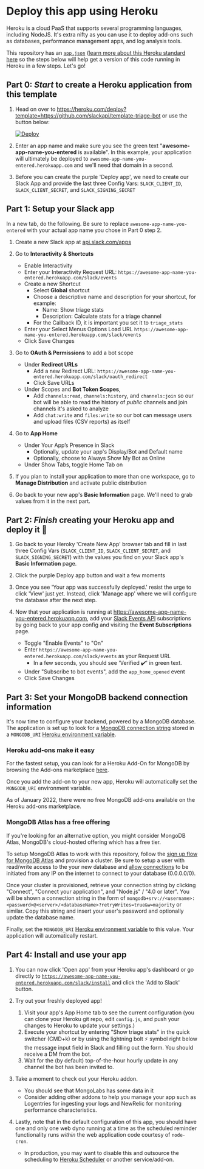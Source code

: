 # Deploy this app using Heroku

Heroku is a cloud PaaS that supports several programming languages, including NodeJS. It's extra nifty as you can use it to deploy add-ons such as databases, performance management apps, and log analysis tools.

This repository has an [`app.json`](../app.json) ([learn more about this Heroku standard here](https://devcenter.heroku.com/articles/heroku-button#creating-the-app-json-file) so the steps below will help get a version of this code running in Heroku in a few steps. Let's go!

## Part 0: _Start_ to create a Heroku application from this template

1. Head on over to https://heroku.com/deploy?template=https://github.com/slackapi/template-triage-bot or use the button below:
    
    [![Deploy](https://www.herokucdn.com/deploy/button.svg)](https://heroku.com/deploy?template=https://github.com/slackapi/template-triage-bot)


2. Enter an app name and make sure you see the green text "**awesome-app-name-you-entered** is available". In this example, your application will ultimately be deployed to `awesome-app-name-you-entered.herokuapp.com` and we'll need that domain in a second. 

3. Before you can create the purple 'Deploy app', we need to create our Slack App and provide the last three Config Vars: `SLACK_CLIENT_ID`, `SLACK_CLIENT_SECRET`, and `SLACK_SIGNING_SECRET`

## Part 1: Setup your Slack app 

In a new tab, do the following. Be sure to replace `awesome-app-name-you-entered` with your actual app name you chose in Part 0 step 2.

1. Create a new Slack app at [api.slack.com/apps](https://api.slack.com/apps)


2. Go to **Interactivity & Shortcuts** 
    - Enable Interactivity
    - Enter your Interactivity Request URL: `https://awesome-app-name-you-entered.herokuapp.com/slack/events`
    - Create a new Shortcut
      - Select **Global** shortcut
      - Choose a descriptive name and description for your shortcut, for example:
        - Name: Show triage stats
        - Description: Calculate stats for a triage channel
      - For the Callback ID, it is important you set it to `triage_stats`
    - Enter your Select Menus Options Load URL `https://awesome-app-name-you-entered.herokuapp.com/slack/events`
    - Click Save Changes


3. Go to **OAuth & Permissions** to add a bot scope
    - Under **Redirect URLs**
      - Add a new Redirect URL: `https://awesome-app-name-you-entered.herokuapp.com/slack/oauth_redirect`
      - Click Save URLs
    - Under Scopes and **Bot Token Scopes**, 
        - Add `channels:read`, `channels:history`, and `channels:join` so our bot will be able to read the history of _public_ channels and join channels it's asked to analyze
        - Add `chat:write` and `files:write` so our bot can message users and upload files (CSV reports) as itself

4. Go to **App Home** 
    - Under Your App’s Presence in Slack
      - Optionally, update your app's Display/Bot and Default name
      - Optionally, choose to Always Show My Bot as Online
    - Under Show Tabs, toggle Home Tab on

5. If you plan to install your application to more than one workspace, go to **Manage Distribution** and activate public distribution

6. Go back to your new app's **Basic Information** page. We'll need to grab values from it in the next part.

## Part 2: _Finish_ creating your Heroku app and deploy it 🚀

1. Go back to your Heroky 'Create New App' browser tab and fill in last three Config Vars (`SLACK_CLIENT_ID`, `SLACK_CLIENT_SECRET`, and `SLACK_SIGNING_SECRET`) with the values you find on your Slack app's **Basic Information** page.

2. Click the purple Deploy app button and wait a few moments

3. Once you see 'Your app was successfully deployed.' resist the urge to click 'View' just yet. Instead, click 'Manage app' where we will configure the database after the next step.

4. Now that your application is running at https://awesome-app-name-you-entered.herokuapp.com, add your [Slack Events API](https://api.slack.com/events-api) subscriptions by going back to your app config and visiting the **Event Subscriptions** page.
    - Toggle "Enable Events" to "On"
    - Enter `https://awesome-app-name-you-entered.herokuapp.com/slack/events` as your Request URL
      - In a few seconds, you should see 'Verified ✔️' in green text.
    - Under "Subscribe to bot events", add the `app_home_opened` event
    - Click Save Changes

## Part 3: Set your MongoDB backend connection information

It's now time to configure your backend, powered by a MongoDB database. The application is set up to look for a [MongoDB connection string](https://docs.mongodb.com/manual/reference/connection-string/) stored in a `MONGODB_URI` [Heroku environment variable](https://devcenter.heroku.com/articles/config-vars).

### Heroku add-ons make it easy
For the fastest setup, you can look for a Heroku Add-On for MongoDB by browsing the Add-ons marketplace [here](https://elements.heroku.com/addons).

Once you add the add-on to your new app, Heroku will automatically set the `MONGODB_URI` environment variable.

As of January 2022, there were no free MongoDB add-ons available on the Heroku add-ons marketplace.

### MongoDB Atlas has a free offering
If you're looking for an alternative option, you might consider MongoDB Atlas, MongoDB's cloud-hosted offering which has a free tier.

To setup MongoDB Atlas to work with this repository, follow the [sign up flow for MongoDB Atlas](https://www.mongodb.com/atlas) and provision a cluster. Be sure to setup a user with read/write access to the your new database and [allow connections](https://docs.atlas.mongodb.com/security/ip-access-list/) to be initiated from any IP on the internet to connect to your database (0.0.0.0/0).

Once your cluster is provisioned, retrieve your connection string by clicking "Connect", "Connect your application", and "Node.js" / "4.0 or later". You will be shown a connection string in the form of `mongodb+srv://<username>:<password>@<server>/<databaseName>?retryWrites=true&w=majority` or similar. Copy this string and insert your user's password and optionally update the database name.

Finally, set the `MONGODB_URI` [Heroku environment variable](https://devcenter.heroku.com/articles/config-vars) to this value. Your application will automatically restart.

## Part 4: Install and use your app

1. You can now click 'Open app' from your Heroku app's dashboard or go directly to  [`https://awesome-app-name-you-entered.herokuapp.com/slack/install`](https://awesome-app-name-you-entered.herokuapp.com/slack/install) and click the 'Add to Slack' button. 

2. Try out your freshly deployed app!
    1. Visit your app's App Home tab to see the current configuration (you can clone your Heroku git repo, edit `config.js`, and push your changes to Heroku to update your settings.)
    2. Execute your shortcut by entering "Show triage stats" in the quick switcher (CMD+k) or by using the lightning bolt ⚡️ symbol right below the message input field in Slack and filling out the form. You should receive a DM from the bot.
    3. Wait for the (by default) top-of-the-hour hourly update in any channel the bot has been invited to.

3. Take a moment to check out your Heroku addon.
    - You should see that MongoLabs has some data in it
    - Consider adding other addons to help you manage your app such as Logentries for ingesting your logs and NewRelic for monitoring performance characteristics.

4. Lastly, note that in the default configuration of this app, you should have one and only one web dyno running at a time as the scheduled reminder functionality runs _within_ the web application code courtesy of `node-cron`.
    - In production, you may want to disable this and outsource the scheduling to [Heroku Scheduler](https://devcenter.heroku.com/articles/scheduler) or another service/add-on.